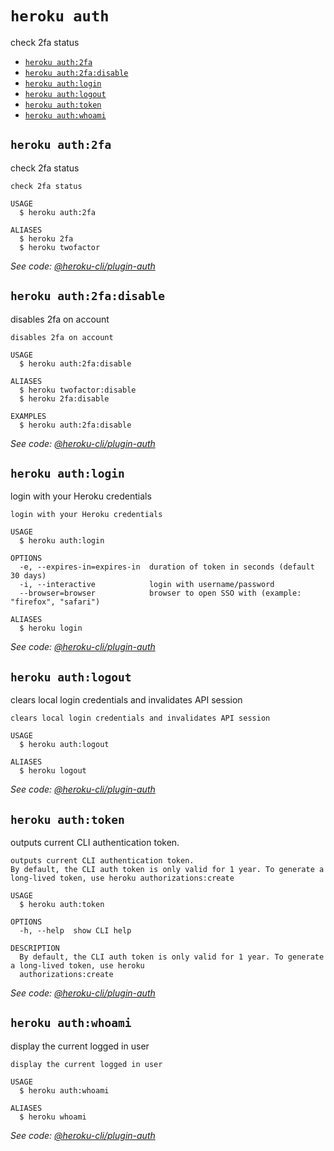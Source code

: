 `heroku auth`
=============

check 2fa status

* [`heroku auth:2fa`](#heroku-auth2fa)
* [`heroku auth:2fa:disable`](#heroku-auth2fadisable)
* [`heroku auth:login`](#heroku-authlogin)
* [`heroku auth:logout`](#heroku-authlogout)
* [`heroku auth:token`](#heroku-authtoken)
* [`heroku auth:whoami`](#heroku-authwhoami)

## `heroku auth:2fa`

check 2fa status

```
check 2fa status

USAGE
  $ heroku auth:2fa

ALIASES
  $ heroku 2fa
  $ heroku twofactor
```

_See code: [@heroku-cli/plugin-auth](https://github.com/heroku/cli/blob/v7.53.0/packages/auth/src/commands/auth/2fa/index.ts)_

## `heroku auth:2fa:disable`

disables 2fa on account

```
disables 2fa on account

USAGE
  $ heroku auth:2fa:disable

ALIASES
  $ heroku twofactor:disable
  $ heroku 2fa:disable

EXAMPLES
  $ heroku auth:2fa:disable
```

_See code: [@heroku-cli/plugin-auth](https://github.com/heroku/cli/blob/v7.53.0/packages/auth/src/commands/auth/2fa/disable.ts)_

## `heroku auth:login`

login with your Heroku credentials

```
login with your Heroku credentials

USAGE
  $ heroku auth:login

OPTIONS
  -e, --expires-in=expires-in  duration of token in seconds (default 30 days)
  -i, --interactive            login with username/password
  --browser=browser            browser to open SSO with (example: "firefox", "safari")

ALIASES
  $ heroku login
```

_See code: [@heroku-cli/plugin-auth](https://github.com/heroku/cli/blob/v7.53.0/packages/auth/src/commands/auth/login.ts)_

## `heroku auth:logout`

clears local login credentials and invalidates API session

```
clears local login credentials and invalidates API session

USAGE
  $ heroku auth:logout

ALIASES
  $ heroku logout
```

_See code: [@heroku-cli/plugin-auth](https://github.com/heroku/cli/blob/v7.53.0/packages/auth/src/commands/auth/logout.ts)_

## `heroku auth:token`

outputs current CLI authentication token.

```
outputs current CLI authentication token.
By default, the CLI auth token is only valid for 1 year. To generate a long-lived token, use heroku authorizations:create

USAGE
  $ heroku auth:token

OPTIONS
  -h, --help  show CLI help

DESCRIPTION
  By default, the CLI auth token is only valid for 1 year. To generate a long-lived token, use heroku 
  authorizations:create
```

_See code: [@heroku-cli/plugin-auth](https://github.com/heroku/cli/blob/v7.53.0/packages/auth/src/commands/auth/token.ts)_

## `heroku auth:whoami`

display the current logged in user

```
display the current logged in user

USAGE
  $ heroku auth:whoami

ALIASES
  $ heroku whoami
```

_See code: [@heroku-cli/plugin-auth](https://github.com/heroku/cli/blob/v7.53.0/packages/auth/src/commands/auth/whoami.ts)_
